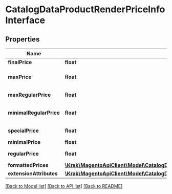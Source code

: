 # CatalogDataProductRenderPriceInfoInterface

## Properties
Name | Type | Description | Notes
------------ | ------------- | ------------- | -------------
**finalPrice** | **float** | Final price | 
**maxPrice** | **float** | Max price of a product | 
**maxRegularPrice** | **float** | Max regular price | 
**minimalRegularPrice** | **float** | Minimal regular price | 
**specialPrice** | **float** | Special price | 
**minimalPrice** | **float** |  | 
**regularPrice** | **float** | Regular price | 
**formattedPrices** | [**\Krak\MagentoApiClient\Model\CatalogDataProductRenderFormattedPriceInfoInterface**](CatalogDataProductRenderFormattedPriceInfoInterface.md) |  | 
**extensionAttributes** | [**\Krak\MagentoApiClient\Model\CatalogDataProductRenderPriceInfoExtensionInterface**](CatalogDataProductRenderPriceInfoExtensionInterface.md) |  | [optional] 

[[Back to Model list]](../README.md#documentation-for-models) [[Back to API list]](../README.md#documentation-for-api-endpoints) [[Back to README]](../README.md)



